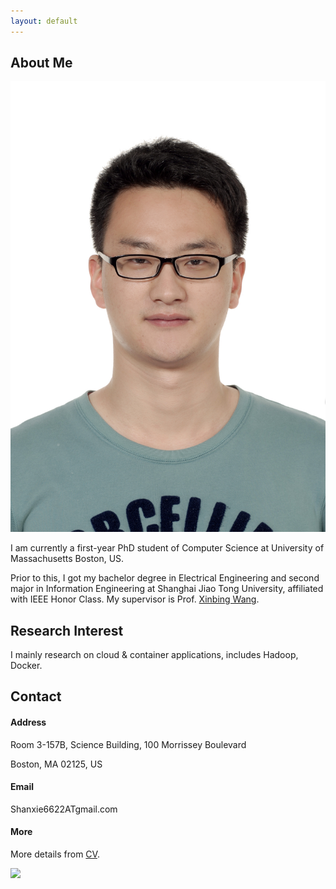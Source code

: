 ```yaml
---
layout: default
---
```


## About Me

<img class="profile-picture" src="/img/profile.jpg">

I am currently a first-year PhD student of Computer Science at University of Massachusetts Boston, US. 

Prior to this, I got my bachelor degree in Electrical Engineering and second major in Information Engineering at Shanghai Jiao Tong University, affiliated with IEEE Honor Class. My supervisor is Prof. [Xinbing Wang](http://iwct.sjtu.edu.cn/Personal/xwang8/).

## Research Interest

I mainly research on cloud & container applications, includes Hadoop, Docker. 

## Contact

#### Address ####
Room 3-157B, Science Building, 
100 Morrissey Boulevard 

Boston, MA 02125, US

#### Email ####
Shanxie6622ATgmail.com


#### More ####
More details from [CV]().

<a href="https://clustrmaps.com/site/19gdx" title="Visit tracker"><img src="//clustrmaps.com/map_v2.png?cl=ffffff&w=a&d=WixHUcZX2ILGfghQM2UN-vlCEzLPnpFG4WCMUOd-qPY" /></a>

